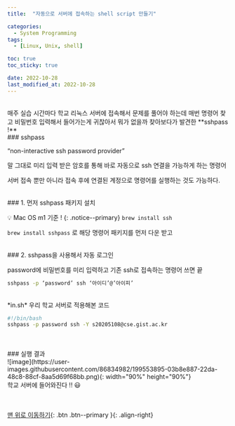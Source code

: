 ```yaml
---
title:  "자동으로 서버에 접속하는 shell script 만들기" 

categories:
  - System Programming
tags:
  - [Linux, Unix, shell]

toc: true
toc_sticky: true

date: 2022-10-28
last_modified_at: 2022-10-28
---
```


<br/>
매주 실습 시간마다 학교 리눅스 서버에 접속해서 문제를 풀어야 하는데 매번 명령어 찾고 비밀번호 입력해서 들어가는게 귀찮아서 뭐가 없을까 찾아보다가 발견한 **sshpass !**

<br/>
### sshpass

“non-interactive ssh password provider” 

말 그대로 미리 입력 받은 암호를 통해 바로 자동으로 ssh 연결을 가능하게 하는 명령어 

서버 접속 뿐만 아니라 접속 후에 연결된 계정으로 명령어를 실행하는 것도 가능하다.
<br/>

<br/>
### 1. 먼저 sshpass 패키지 설치

💡 Mac OS m1 기준 !
{: .notice--primary} 
`brew install ssh` 

`brew install sshpass` 로 해당 명령어 패키지를 먼저 다운 받고 
<br/>

<br/>
### 2. sshpass을 사용해서 자동 로그인

password에 비밀번호를 미리 입력하고 기존 ssh로 접속하는 명령어 쓰면 끝 

```bash
sshpass -p ‘password’ ssh ‘아이디’@’아이피’
```

<br/>
*in.sh* 우리 학교 서버로 적용해본 코드

```bash
#!/bin/bash
sshpass -p password ssh -Y s20205108@cse.gist.ac.kr
```
<br/>
<br/>
### 실행 결과
<br/>
![image](https://user-images.githubusercontent.com/86834982/199553895-03b8e887-22da-48c8-88cf-8aa5d69f68bb.png){: width="90%" height="90%"}
<br/>
학교 서버에 들어와진다 !! 😃


<br/><br/>
[맨 위로 이동하기](#){: .btn .btn--primary }{: .align-right}

